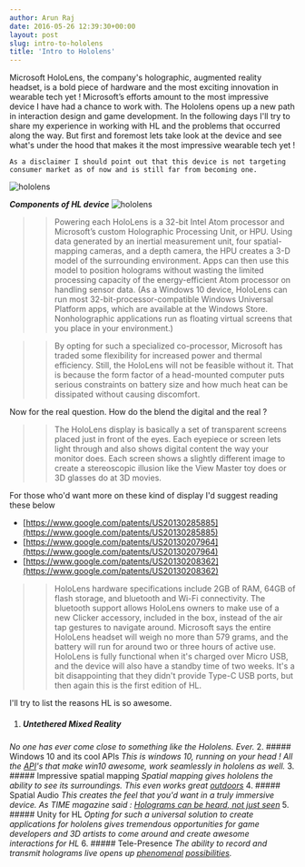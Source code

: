 ```yaml
---
author: Arun Raj
date: 2016-05-26 12:39:30+00:00
layout: post
slug: intro-to-hololens
title: 'Intro to Hololens'
---
```


Microsoft HoloLens, the company's holographic, augmented reality headset, is a bold piece of hardware and the most exciting innovation in wearable tech yet !
Microsoft’s efforts amount to the most impressive device I have had a chance to work with. The Hololens opens up a new path in interaction design and game development. In the following days I'll try to share my experience in working with HL and the problems that occurred along the way. But first and foremost lets take look at the device and see what's under the hood that makes it the most impressive wearable tech yet !

    As a disclaimer I should point out that this device is not targeting consumer market as of now and is still far from becoming one.

![hololens](http://www.svethardware.cz/microsoft-windows-10-upgrade-zdarma-a-holografie/39882/img/body-1.43C0.jpg)

***Components of HL device***
![hololens](http://static.cdn-seekingalpha.com/uploads/2015/3/38415246_14258475555573_0_thumb.jpg)

>>Powering each HoloLens is a 32-bit Intel Atom processor and Microsoft’s custom Holographic Processing Unit, or HPU. Using data generated by an inertial measurement unit, four spatial-mapping cameras, and a depth camera, the HPU creates a 3-D model of the surrounding environment. Apps can then use this model to position holograms without wasting the limited processing capacity of the energy-efficient Atom processor on handling sensor data. (As a Windows 10 device, HoloLens can run most 32-bit-processor-compatible Windows Universal Platform apps, which are available at the Windows Store. Nonholographic applications run as floating virtual screens that you place in your environment.)

>>By opting for such a specialized co-processor, Microsoft has traded some flexibility for increased power and thermal efficiency. Still, the HoloLens will not be feasible without it. That is because the form factor of a head-mounted computer puts serious constraints on battery size and how much heat can be dissipated without causing discomfort.

Now for the real question. How do the blend the digital and the real ?
 
 >>The HoloLens display is basically a set of transparent screens placed just in front of the eyes. Each eyepiece or screen lets light through and also shows digital content the way your monitor does. Each screen shows a slightly different image to create a stereoscopic illusion like the View Master toy does or 3D glasses do at 3D movies.

 For those who'd want more on these kind of display I'd suggest reading these below

 *  [https://www.google.com/patents/US20130285885](https://www.google.com/patents/US20130285885)
 *  [https://www.google.com/patents/US20130207964](https://www.google.com/patents/US20130207964)
 *  [https://www.google.com/patents/US20130208362](https://www.google.com/patents/US20130208362)

>>HoloLens hardware specifications include 2GB of RAM, 64GB of flash storage, and bluetooth and Wi-Fi connectivity. The bluetooth support allows HoloLens owners to make use of a new Clicker accessory, included in the box, instead of the air tap gestures to navigate around. Microsoft says the entire HoloLens headset will weigh no more than 579 grams, and the battery will run for around two or three hours of active use. HoloLens is fully functional when it's charged over Micro USB, and the device will also have a standby time of two weeks. It's a bit disappointing that they didn't provide Type-C USB ports, but then again this is the first edition of HL.

I'll try to list the reasons HL is so awesome.

1. ##### Untethered Mixed Reality
_No one has ever come close to something like the Hololens. Ever._
2. ##### Windows 10 and its cool APIs 
_This is windows 10, running on your head ! All the [API](https://developer.microsoft.com/en-us/windows/getstarted/whats-new-windows-10)'s that make win10 awesome, work seamlessly in hololens as well._ 
3. ##### Impressive spatial mapping
_Spatial mapping gives hololens the ability to see its surroundings. This even works great [outdoors](https://www.youtube.com/watch?v=BC1k_18JUDk)_
4. ##### Spatial Audio
_This creates the feel that you'd want in a truly immersive device. As TIME magazine said : [Holograms can be heard, not just seen](http://time.com/4190843/microsoft-hololens-demo-2016/)_
5. ##### Unity for HL
_Opting for such a universal solution to create applications for hololens gives tremendous opportunities for game developers and 3D artists to come around and create awesome interactions for HL_
6. ##### Tele-Presence 
_The ability to record and transmit holograms live opens up [phenomenal](https://www.youtube.com/watch?v=DxNGTU39PsU) [possibilities](http://research.microsoft.com/en-us/projects/holoportation/default.aspx)._